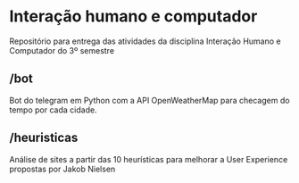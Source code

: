 # Interação humano e computador
<p>Repositório para entrega das atividades da disciplina Interação Humano e Computador do 3º semestre</p>

<h2>/bot</h2>
<p>Bot do telegram em Python com a API OpenWeatherMap para checagem do tempo por cada cidade.</p>

<h2>/heuristicas</h2>
<p>Análise de sites a partir das 10 heurísticas para melhorar a User Experience propostas por Jakob Nielsen</p>